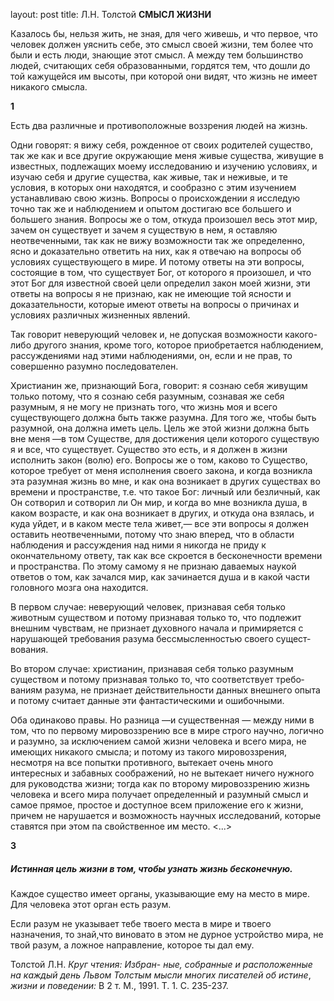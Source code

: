 layout: post
title: Л.Н. Толстой **СМЫСЛ ЖИЗНИ**

Казалось бы, нельзя жить, не зная, для чего живешь, и что первое, что
человек должен уяснить себе, это смысл своей жизни, тем более что
были и есть люди, знающие этот смысл. А между тем большинство людей,
считающих себя образованными, гордятся тем, что дошли до той кажущейся
им высоты, при которой они видят, что жизнь не имеет никакого смысла.

**1**

Есть два различные и противоположные воззрения людей на жизнь.

Одни говорят: я вижу себя, рожденное от своих родителей существо, так же
как и все другие окружающие меня живые существа, живущие в известных,
подлежащих моему исследованию и изучению условиях, и изучаю себя и
другие существа, как живые, так и неживые, и те условия, в которых
они находятся, и сообразно с этим изучением устанавливаю свою жизнь.
Вопросы о происхож­дении я исследую точно так же и наблюдением и опытом
достигаю все большего и большего знания. Вопросы же о том, откуда
произошел весь этот мир, зачем он существует и зачем я суще­ствую
в нем, я оставляю неотвеченными, так как не вижу возмож­ности так же
определенно, ясно и доказательно ответить на них, как я отвечаю на
вопросы об условиях существующего в мире. И потому ответы на эти
вопросы, состоящие в том, что существует Бог, от которого я
произошел, и что этот Бог для известной своей цели определил
закон моей жизни, эти ответы на вопросы я не признаю, как не
имеющие той ясности и доказательности, кото­рые имеют ответы на
вопросы о причинах и условиях различных жизненных явлений.

Так говорит неверующий человек и, не допуская возможности какого-либо
другого знания, кроме того, которое приобретается наблюдением,
рассуждениями над этими наблюдениями, он, если и не прав, то
совершенно разумно последователен.

Христианин же, признающий Бога, говорит: я сознаю себя живущим только
потому, что я сознаю себя разумным, сознавая же себя разумным, я не
могу не признать того, что жизнь моя и всего существующего должна быть
также разумна. Для того же, чтобы быть разумной, она должна иметь цель.
Цель же этой жизни должна быть вне меня —в том Существе, для достижения
цели которого существую я и все, что существует. Существо это есть, и я
должен в жизни исполнить закон (волю) его. Вопросы же о том, каково то
Существо, которое требует от меня исполнения своего закона, и когда
возникла эта разумная жизнь во мне, и как она возникает в других
существах во времени и пространстве, т.е. что такое Бог: личный или
безличный, как Он сотворил и сотворил ли Он мир, и когда во мне
возникла душа, в каком возрасте, и как она возни­кает в других,
и откуда она взялась, и куда уйдет, и в каком месте тела живет,— все
эти вопросы я должен оставить неотвеченными, потому что знаю вперед,
что в области наблюдения и рассужде­ния над ними я никогда не приду к
окончательному ответу, так как все скроется в бесконечности времени и
пространства. По этому самому я не признаю даваемых наукой ответов о
том, как зачался мир, как зачинается душа и в какой части головного
мозга она находится.

В первом случае: неверующий человек, признавая себя только животным
существом и потому признавая только то, что подлежит внешним
чувствам, не признает духовного начала и примиряется с нарушающей
требования разума бессмысленностью своего сущест­вования.

Во втором случае: христианин, признавая себя только разумным существом и
потому признавая только то, что соответствует требо­ваниям разума, не
признает действительности данных внешнего опыта и потому считает
данные эти фантастическими и ошибочны­ми.

Оба одинаково правы. Но разница —и существенная — между ними в том, что
по первому мировоззрению все в мире строго научно, логично и разумно,
за исключением самой жизни человека и всего мира, не имеющих никакого
смысла; и потому из такого мировоззрения, несмотря на все попытки
противного, вытекает очень много интересных и забавных
соображений, но не вытекает ничего нужного для руководства
жизни; тогда как по второму мировоззрению жизнь человека и всего мира
получает определен­ный и разумный смысл и самое прямое, простое и
доступное всем приложение его к жизни, причем не нарушается и
возможность научных исследований, которые ставятся при этом па
свойственное им место. \<...\>

**3**

##### **Истинная цель жизни в том, чтобы узнать жизнь бесконечную.**

Каждое существо имеет органы, указывающие ему на место в мире. Для
человека этот орган есть разум.

Если разум не указывает тебе твоего места в мире и твоего назначения, то
знай,что виновато в этом не дурное устройство мира, не твой разум, а
ложное направление, которое ты дал ему.

Толстой Л.Н. *Круг чтения: Избран*- *ные, собранные и расположенные на
каждый день Львом Толстым мысли многих писателей об истине*, *жизни и
поведении:* В 2 т. М., 1991. T. 1. С. 235-237.

